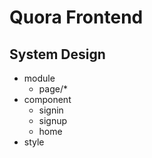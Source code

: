# Quora Frontend

## System Design

- module
  - page/*
- component
  - signin
  - signup
  - home
- style
